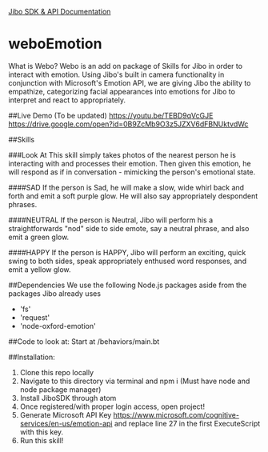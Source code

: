 [Jibo SDK & API Documentation](https://developers.jibo.com/sdk/docs/)
# weboEmotion

What is Webo? Webo is an add on package of Skills for Jibo in order to interact with emotion. Using Jibo's built in camera functionality in conjunction with Microsoft's Emotion API, we are giving Jibo the ability to empathize, categorizing facial appearances into emotions for Jibo to interpret and react to appropriately.

##Live Demo
(To be updated)
https://youtu.be/TEBD9qVcGJE
https://drive.google.com/open?id=0B9ZcMb9O3z5JZXV6dFBNUktvdWc


##Skills

###Look At
This skill simply takes photos of the nearest person he is interacting with and processes their emotion. Then given this emotion, he will respond as if in conversation - mimicking the person's emotional state.

####SAD
If the person is Sad, he will make a slow, wide whirl back and forth and emit a soft purple glow. He will also say appropriately despondent phrases.

####NEUTRAL
If the person is Neutral, Jibo will perform his a straightforwards "nod" side to side emote, say a neutral phrase, and also emit a green glow.

####HAPPY
If the person is HAPPY, Jibo will perform an exciting, quick swing to both sides, speak appropriately enthused word responses, and emit a yellow glow.


##Dependencies
We use the following Node.js packages aside from the packages Jibo already uses
+ 'fs'
+ 'request'
+ 'node-oxford-emotion'

##Code to look at:
Start at /behaviors/main.bt

##Installation:
1. Clone this repo locally
2. Navigate to this directory via terminal and npm i (Must have node and node package manager)
3. Install JiboSDK through atom
4. Once registered/with proper login access, open project!
5. Generate Microsoft API Key https://www.microsoft.com/cognitive-services/en-us/emotion-api and replace line 27 in the first ExecuteScript with this key.
6. Run this skill!
